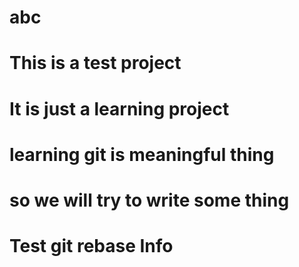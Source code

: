 # abc

# This is a test project
# It is just a learning project

# learning git is meaningful thing

# so we will try to write some thing
# Test git rebase Info
